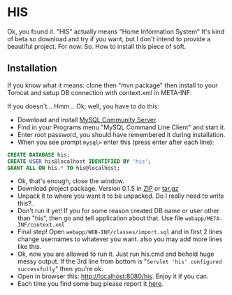 HIS
===

Ok, you found it. "HIS" actually means "Home Information System" It's kind of beta so download and try if you want, 
but I don't intend to provide a beautiful project. For now.
So. How to install this piece of soft.

## Installation
If you know what it means: clone then "mvn package" then install to your Tomcat and setup DB connection with context.xml in META-INF.

If you doesn`t... Hmm...
Ok, well, you have to do this:
- Download and install [MySQL Community Server](http://dev.mysql.com/downloads/mysql/).
- Find in your Programs menu "MySQL Command Line Client" and start it.
- Enter root password, you should have remembered it during installation.
- When you see prompt `mysql>` enter this (press enter after each line):

```sql
CREATE DATABASE his;
CREATE USER his@localhost IDENTIFIED BY 'his';
GRANT ALL ON his.* TO his@localhost;
```
    
- Ok, that's enough, close the window.
- Download project package. Version 0.1.5 in [ZIP](https://docs.google.com/file/d/0B1jW-d2yqWkVcU84bkNIWVFHT3c/edit?usp=sharing) or [tar.gz](https://docs.google.com/file/d/0B1jW-d2yqWkVeURva2M1SEF0V1E/edit?usp=sharing)
- Unpack it to where you want it to be unpacked. Do I really need to write this?..
- Don't run it yet! If you for some reason created DB name or user other than "his", then go and tell application about that. Use file `webapp/META-INF/context.xml`
- Final step! Open `webapp/WEB-INF/classes/import.sql` and in first 2 lines change usernames to whatever you want. also you may add more lines like this.
- Ok, now you are allowed to run it. Just run his.cmd and behold huge messy output. If the 3rd line from bottom is "`Servlet 'his' configured successfully`" then you're ok.
- Open in browser this: [http://localhost:8080/his](http://localhost:8080/his). Enjoy it if you can.
- Each time you find some bug please report it [here](https://github.com/alexzam/HIS/issues).

